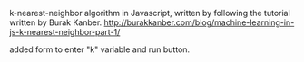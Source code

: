 k-nearest-neighbor algorithm in Javascript, written by following the tutorial written by Burak Kanber. http://burakkanber.com/blog/machine-learning-in-js-k-nearest-neighbor-part-1/

added form to enter "k" variable and run button.

